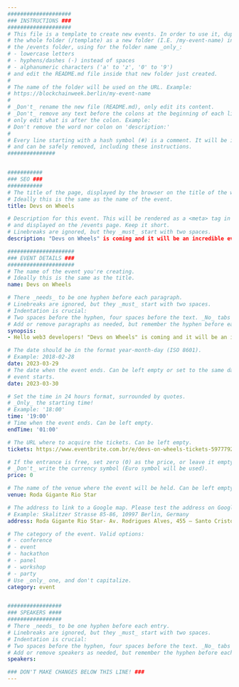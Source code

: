 ```yaml
---
####################
### INSTRUCTIONS ###
####################
# This file is a template to create new events. In order to use it, duplicate
# the whole folder (/template) as a new folder (I.E. /my-event-name) inside of
# the /events folder, using for the folder name _only_:
# - lowercase letters
# - hyphens/dashes (-) instead of spaces
# - alphanumeric characters ('a' to 'z', '0' to '9')
# and edit the README.md file inside that new folder just created.
#
# The name of the folder will be used on the URL. Example:
# https://blockchainweek.berlin/my-event-name
#
# _Don't_ rename the new file (README.md), only edit its content.
# _Don't_ remove any text before the colons at the beginning of each line,
# only edit what is after the colon. Example:
# Don't remove the word nor colon on 'description:'
#
# Every line starting with a hash symbol (#) is a comment. It will be ignored
# and can be safely removed, including these instructions.
###############


###########
### SEO ###
###########
# The title of the page, displayed by the browser on the title of the window.
# Ideally this is the same as the name of the event.
title: Devs on Wheels

# Description for this event. This will be rendered as a <meta> tag in the HTML,
# and displayed on the /events page. Keep it short.
# Linebreaks are ignored, but they _must_ start with two spaces.
description: "Devs on Wheels" is coming and it will be an incredible event that you can't miss.

#####################
### EVENT DETAILS ###
#####################
# The name of the event you're creating.
# Ideally this is the same as the title.
name: Devs on Wheels

# There _needs_ to be one hyphen before each paragraph.
# Linebreaks are ignored, but they _must_ start with two spaces.
# Indentation is crucial:
# Two spaces before the hyphen, four spaces before the text. _No_ tabs allowed.
# Add or remove paragraphs as needed, but remember the hyphen before each entry.
synopsis:
- Hello web3 developers! "Devs on Wheels" is coming and it will be an incredible event that you can't miss. Mark your calendar - March 29th at 7pm at the Rio de Janeiro Ferris Wheel. It will be a night full of learning and networking for the web3 developer community. We will have an introductory talk about the Developer DAO, a talk with the Brazilian community, and a talk from Polygon about zkEVM, so you can stay on top of all the industry news. And it doesn't stop there! After the talks, we will have a party for you to relax and meet other developers. It will be a memorable night that you can't miss. Sign up now and be part of this great web3 developer event. Don't forget to share with your friends, they can't miss this opportunity.

# The date should be in the format year-month-day (ISO 8601).
# Example: 2018-02-28
date: 2023-03-29
# The date when the event ends. Can be left empty or set to the same day the
# event starts.
date: 2023-03-30

# Set the time in 24 hours format, surrounded by quotes.
# _Only_ the starting time!
# Example: '18:00'
time: '19:00'
# Time when the event ends. Can be left empty.
endTime: '01:00'

# The URL where to acquire the tickets. Can be left empty.
tickets: https://www.eventbrite.com.br/e/devs-on-wheels-tickets-597779202687

# If the entrance is free, set zero (0) as the price, or leave it empty.
# _Don't_ write the currency symbol (Euro symbol will be used).
price: 0

# The name of the venue where the event will be held. Can be left empty.
venue: Roda Gigante Rio Star

# The address to link to a Google map. Please test the address on Google Maps.
# Example: Skalitzer Strasse 85-86, 10997 Berlin, Germany
address: Roda Gigante Rio Star- Av. Rodrigues Alves, 455 – Santo Cristo

# The category of the event. Valid options:
# - conference
# - event
# - hackathon
# - panel
# - workshop
# - party
# Use _only_ one, and don't capitalize.
category: event


#################
### SPEAKERS ####
#################
# There _needs_ to be one hyphen before each entry.
# Linebreaks are ignored, but they _must_ start with two spaces.
# Indentation is crucial:
# Two spaces before the hyphen, four spaces before the text. _No_ tabs allowed.
# Add or remove speakers as needed, but remember the hyphen before each entry.
speakers:

### DON'T MAKE CHANGES BELOW THIS LINE! ###
---
```


<!-- ### DON'T MAKE CHANGES BELOW THIS LINE! ### -->

<Event-Content/>

